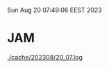 Sun Aug 20 07:49:06 EEST 2023
# JAM
<a href='./cache/202308/20_07.log'>./cache/202308/20_07.log</a>
